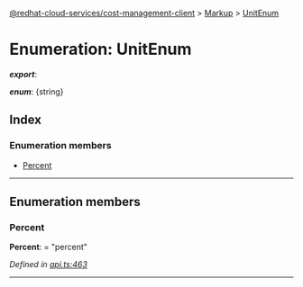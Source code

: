 [@redhat-cloud-services/cost-management-client](../README.md) > [Markup](../modules/markup.md) > [UnitEnum](../enums/markup.unitenum.md)

# Enumeration: UnitEnum

*__export__*: 

*__enum__*: {string}

## Index

### Enumeration members

* [Percent](markup.unitenum.md#percent)

---

## Enumeration members

<a id="percent"></a>

###  Percent

**Percent**:  = "percent"

*Defined in [api.ts:463](https://github.com/RedHatInsights/javascript-clients/blob/master/packages/cost-management/api.ts#L463)*

___

